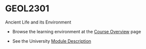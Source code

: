 # GEOL2301
Ancient Life and its Environment

- Browse the learning environment at the [Course Overview](https://smithlabdurham.github.io/GEOL2301/) page

- See the University [Module Description](https://www.dur.ac.uk/faculty.handbook/archive/module_description/?module_code=GEOL2301)
